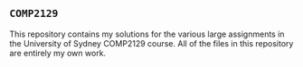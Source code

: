 ## `COMP2129` ##

This repository contains my solutions for the various large assignments in the
University of Sydney COMP2129 course. All of the files in this repository are
entirely my own work.
